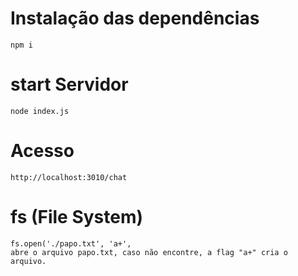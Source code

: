 # Instalação das dependências
    npm i

# start Servidor
    node index.js

# Acesso
    http://localhost:3010/chat


# fs (File System)

    fs.open('./papo.txt', 'a+',
    abre o arquivo papo.txt, caso não encontre, a flag "a+" cria o
    arquivo. 
    


